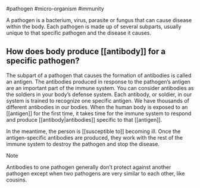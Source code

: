 #pathogen #micro-organism #immunity 

A pathogen is a bacterium, virus, parasite or fungus that
can cause disease within the body. Each pathogen is made
up of several subparts, usually unique to that specific
pathogen and the disease it causes. 
## How does body produce [[antibody]] for a specific pathogen?
The subpart of a pathogen that causes the formation of antibodies is called an antigen. The antibodies produced in
response to the pathogen’s antigen are an important part
of the immune system. You can consider antibodies as
the soldiers in your body’s defense  system.  Each antibody, or soldier, in our system is trained to recognize one specific antigen. We have thousands of different antibodies in our bodies. When the human body is exposed to an [[antigen]] for the first time, it takes time for the immune system to respond and produce [[antibody|antibodies]] specific to that [[antigen]].

In the meantime, the person is [[susceptible to]] becoming ill.
Once the antigen-specific antibodies are produced, they work with the rest of the immune system to destroy the pathogen and stop the disease.

>[!Note]
>Antibodies to one pathogen generally don’t protect against another pathogen except when two pathogens are very similar to each other, like cousins.


